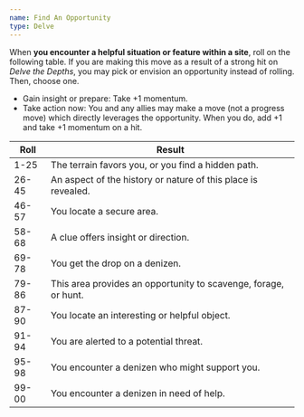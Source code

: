 ```yaml
---
name: Find An Opportunity
type: Delve
---
```


When **you encounter a helpful situation or feature within a site**, roll on the following table. If you are making this move as a result of a strong hit on _Delve the Depths_, you may pick or envision an opportunity instead of rolling.
Then, choose one.

- Gain insight or prepare: Take +1 momentum.
- Take action now: You and any allies may make a move (not a progress move) which directly leverages the opportunity. When you do, add +1 and take +1 momentum on a hit.

| Roll  | Result                                                          |
| ----- | --------------------------------------------------------------- |
| 1-25  | The terrain favors you, or you find a hidden path.              |
| 26-45 | An aspect of the history or nature of this place is revealed.   |
| 46-57 | You locate a secure area.                                       |
| 58-68 | A clue offers insight or direction.                             |
| 69-78 | You get the drop on a denizen.                                  |
| 79-86 | This area provides an opportunity to scavenge, forage, or hunt. |
| 87-90 | You locate an interesting or helpful object.                    |
| 91-94 | You are alerted to a potential threat.                          |
| 95-98 | You encounter a denizen who might support you.                  |
| 99-00 | You encounter a denizen in need of help.                        |
